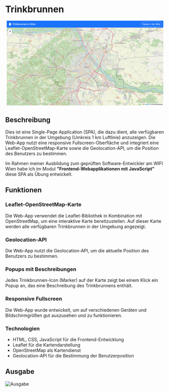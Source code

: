 # Trinkbrunnen

![Screenshot](documentation/assets/screenshot.png)

## Beschreibung

Dies ist eine Single-Page Application (SPA), die dazu dient, alle verfügbaren Trinkbrunnen in der Umgebung (Umkreis 1 km Luftlinie) anzuzeigen. Die Web-App nutzt eine responsive Fullscreen-Oberfläche und integriert eine Leaflet-OpenStreetMap-Karte sowie die Geolocation-API, um die Position des Benutzers zu bestimmen.

Im Rahmen meiner Ausbildung zum geprüften Software-Entwickler am WIFI Wien habe ich im Modul **"Frontend‐Webapplikationen mit JavaScript"** diese SPA als Übung entwickelt.

## Funktionen

### Leaflet-OpenStreetMap-Karte

Die Web-App verwendet die Leaflet-Bibliothek in Kombination mit OpenStreetMap, um eine interaktive Karte bereitzustellen. Auf dieser Karte werden alle verfügbaren Trinkbrunnen in der Umgebung angezeigt.

### Geolocation-API

Die Web-App nutzt die Geolocation-API, um die aktuelle Position des Benutzers zu bestimmen.

### Popups mit Beschreibungen

Jedes Trinkbrunnen-Icon (Marker) auf der Karte zeigt bei einem Klick ein Popup an, das eine Beschreibung des Trinkbrunnens enthält.

### Responsive Fullscreen

Die Web-App wurde entwickelt, um auf verschiedenen Geräten und Bildschirmgrößen gut auszusehen und zu funktionieren.

### Technologien

- HTML, CSS, JavaScript für die Frontend-Entwicklung
- Leaflet für die Kartendarstellung
- OpenStreetMap als Kartendienst
- Geolocation-API für die Bestimmung der Benutzerposition

## Ausgabe
![Ausgabe](documentation/assets/ausgabe.png)
